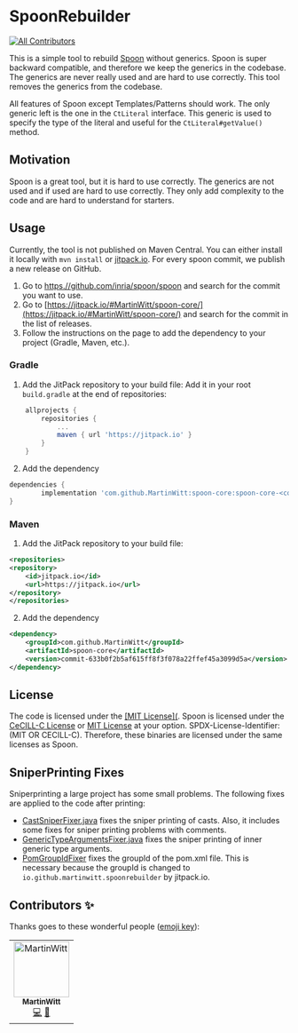 # SpoonRebuilder
<!-- ALL-CONTRIBUTORS-BADGE:START - Do not remove or modify this section -->
[![All Contributors](https://img.shields.io/badge/all_contributors-1-orange.svg?style=flat-square)](#contributors-)
<!-- ALL-CONTRIBUTORS-BADGE:END -->

This is a simple tool to rebuild [Spoon](https://github.com/INRIA/spoon) without generics.
Spoon is super backward compatible, and therefore we keep the generics in the codebase.
The generics are never really used and are hard to use correctly.
This tool removes the generics from the codebase.

All features of Spoon except Templates/Patterns should work.
The only generic left is the one in the `CtLiteral` interface.
This generic is used to specify the type of the literal and useful for the `CtLiteral#getValue()` method.


## Motivation
Spoon is a great tool, but it is hard to use correctly. The generics are not used and if used are hard to use correctly.
They only add complexity to the code and are hard to understand for starters.
## Usage
Currently, the tool is not published on Maven Central. You can either install it locally with `mvn install` or [jitpack.io](https://jitpack.io/).
For every spoon commit, we publish a new release on GitHub.
1. Go to [https.//github.com/inria/spoon/spoon](https://github.com/INRIA/spoon/) and search for the commit you want to use.
2. Go to [https://jitpack.io/#MartinWitt/spoon-core/](https://jitpack.io/#MartinWitt/spoon-core/) and search for the commit in the list of releases.
3. Follow the instructions on the page to add the dependency to your project (Gradle, Maven, etc.).
### Gradle
1. Add the JitPack repository to your build file:
Add it in your root `build.gradle` at the end of repositories:
```groovy
	allprojects {
		repositories {
			...
			maven { url 'https://jitpack.io' }
		}
	}
```
2. Add the dependency
```groovy
dependencies {
		implementation 'com.github.MartinWitt:spoon-core:spoon-core-<commit>'
}
```
### Maven
1. Add the JitPack repository to your build file:
```xml
<repositories>
<repository>
	<id>jitpack.io</id>
	<url>https://jitpack.io</url>
</repository>
</repositories>
```
2. Add the dependency
```xml
<dependency>
	<groupId>com.github.MartinWitt</groupId>
	<artifactId>spoon-core</artifactId>
	<version>commit-633b0f2b5af615ff8f3f078a22ffef45a3099d5a</version>
</dependency>
```
## License
The code is licensed under the [[MIT License](](https://opensource.org/licenses/MIT).
Spoon is licensed under the [CeCILL-C License](https://github.com/INRIA/spoon/blob/master/LICENSE-CECILL-C.txt) or  [MIT License](https://github.com/INRIA/spoon/blob/master/LICENSE-MIT.txt) at your option. SPDX-License-Identifier: (MIT OR CECILL-C).
Therefore, these binaries are licensed under the same licenses as Spoon.
## SniperPrinting Fixes

Sniperprinting a large project has some small problems. The following fixes are applied to the code after printing:
- [CastSniperFixer.java](src/main/java/io/github/martinwitt/spoonrebuilder/fixes/CastSniperFixer.java) fixes the sniper printing of casts. Also, it includes some fixes for sniper printing problems with comments.
- [GenericTypeArgumentsFixer.java](src/main/java/io/github/martinwitt/spoonrebuilder/fixes/GenericTypeArgumentsFixer.java) fixes the sniper printing of inner generic type arguments.
- [PomGroupIdFixer](src/main/java/io/github/martinwitt/spoonrebuilder/fixes/PomGroupIdFixer.java) fixes the groupId of the pom.xml file. This is necessary because the groupId is changed to `io.github.martinwitt.spoonrebuilder` by jitpack.io.
## Contributors ✨
Thanks goes to these wonderful people ([emoji key](https://allcontributors.org/docs/en/emoji-key)):
<!-- ALL-CONTRIBUTORS-LIST:START - Do not remove or modify this section -->
<!-- prettier-ignore-start -->
<!-- markdownlint-disable -->
<table>
  <tbody>
    <tr>
      <td align="center"><a href="https://github.com/MartinWitt"><img src="https://avatars.githubusercontent.com/u/25300639?v=4?s=100" width="100px;" alt="MartinWitt"/><br /><sub><b>MartinWitt</b></sub></a><br /><a href="https://github.com/MartinWitt/spoon-core/commits?author=MartinWitt" title="Code">💻</a> <a href="#maintenance-MartinWitt" title="Maintenance">🚧</a></td>
    </tr>
  </tbody>
</table>

<!-- markdownlint-restore -->
<!-- prettier-ignore-end -->

<!-- ALL-CONTRIBUTORS-LIST:END -->
<!-- prettier-ignore-start -->
<!-- markdownlint-disable -->

<!-- markdownlint-restore -->
<!-- prettier-ignore-end -->

<!-- ALL-CONTRIBUTORS-LIST:END -->
